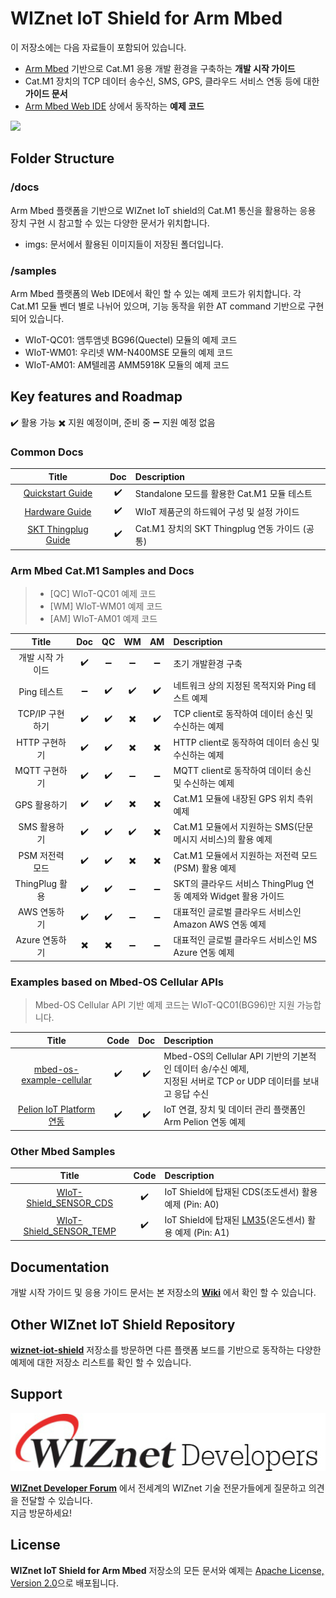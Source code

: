 # WIZnet IoT Shield for Arm Mbed

이 저장소에는 다음 자료들이 포함되어 있습니다.
* [Arm Mbed](https://www.mbed.com/) 기반으로 Cat.M1 응용 개발 환경을 구축하는 **개발 시작 가이드**
* Cat.M1 장치의 TCP 데이터 송수신, SMS, GPS, 클라우드 서비스 연동 등에 대한 **가이드 문서**
* [Arm Mbed Web IDE](https://ide.mbed.com/compiler/) 상에서 동작하는 **예제 코드**

![][hw-stack-nucleo]

## Folder Structure

### /docs
Arm Mbed 플랫폼을 기반으로 WIZnet IoT shield의 Cat.M1 통신을 활용하는 응용 장치 구현 시 참고할 수 있는 다양한 문서가 위치합니다.
* imgs: 문서에서 활용된 이미지들이 저장된 폴더입니다.

### /samples
Arm Mbed 플랫폼의 Web IDE에서 확인 할 수 있는 예제 코드가 위치합니다. 각 Cat.M1 모듈 벤더 별로 나뉘어 있으며, 기능 동작을 위한 AT command 기반으로 구현되어 있습니다.
* WIoT-QC01: 앰투앰넷 BG96(Quectel) 모듈의 예제 코드
* WIoT-WM01: 우리넷 WM-N400MSE 모듈의 예제 코드
* WIoT-AM01: AM텔레콤 AMM5918K 모듈의 예제 코드

## Key features and Roadmap

:heavy_check_mark: 활용 가능  :heavy_multiplication_x: 지원 예정이며, 준비 중  :heavy_minus_sign: 지원 예정 없음

### Common Docs
|        Title       |         Doc        |                            Description                           |
|:------------------:|:------------------:|:----------------------------------------------------------------|
| [Quickstart Guide](https://github.com/Wiznet/wiznet-iot-shield-kr/blob/master/docs/quickstartguide_standalone_mode.md) | :heavy_check_mark: | Standalone 모드를 활용한 Cat.M1 모듈 테스트 |
| [Hardware Guide](https://github.com/Wiznet/wiznet-iot-shield-hardware-kr/blob/master/docs/wiot_hw_overview_n_settings.md) | :heavy_check_mark: | WIoT 제품군의 하드웨어 구성 및 설정 가이드 |
| [SKT Thingplug Guide](https://github.com/Wiznet/wiznet-iot-shield-kr/blob/master/docs/thingplug_guide_common.md) | :heavy_check_mark: | Cat.M1 장치의 SKT Thingplug 연동 가이드 (공통)  |


### Arm Mbed Cat.M1 Samples and Docs

> * [QC] WIoT-QC01 예제 코드
> * [WM] WIoT-WM01 예제 코드
> * [AM] WIoT-AM01 예제 코드


|        Title       |         Doc        |      QC     |      WM     |       AM      |                            Description                           |
|:------------------:|:------------------:|:------------------:|:------------------------:|:------------------------:|:----------------------------------------------------------------|
| 개발 시작 가이드   | :heavy_check_mark: | :heavy_minus_sign: |    :heavy_minus_sign:    |    :heavy_minus_sign:    | 초기 개발환경 구축                                               |
| Ping 테스트        | :heavy_minus_sign: | :heavy_check_mark: |    :heavy_check_mark:    |    :heavy_check_mark:    | 네트워크 상의 지정된 목적지와 Ping 테스트 예제                   |
| TCP/IP 구현하기 | :heavy_check_mark: | :heavy_check_mark: |    :heavy_multiplication_x:    |    :heavy_check_mark:    | TCP client로 동작하여 데이터 송신 및 수신하는 예제               |
| HTTP 구현하기 | :heavy_check_mark: | :heavy_check_mark: |    :heavy_multiplication_x:    |    :heavy_multiplication_x:    | HTTP client로 동작하여 데이터 송신 및 수신하는 예제               |
| MQTT 구현하기 | :heavy_check_mark: | :heavy_check_mark: |    :heavy_minus_sign:    |    :heavy_minus_sign:    | MQTT client로 동작하여 데이터 송신 및 수신하는 예제               |
| GPS 활용하기       | :heavy_check_mark: | :heavy_check_mark: |    :heavy_multiplication_x:    |    :heavy_multiplication_x:    | Cat.M1 모듈에 내장된 GPS 위치 측위 예제                          |
| SMS 활용하기       | :heavy_check_mark: | :heavy_check_mark: |    :heavy_check_mark:    | :heavy_multiplication_x: | Cat.M1 모듈에서 지원하는 SMS(단문 메시지 서비스)의 활용 예제     |
| PSM 저전력 모드    | :heavy_check_mark: | :heavy_check_mark: |    :heavy_multiplication_x:    | :heavy_multiplication_x: | Cat.M1 모듈에서 지원하는 저전력 모드(PSM) 활용 예제              |
| ThingPlug 활용 | :heavy_check_mark: | :heavy_check_mark: | :heavy_minus_sign:  | :heavy_minus_sign:  | SKT의 클라우드 서비스 ThingPlug 연동 예제와 Widget 활용 가이드 |
| AWS 연동하기       | :heavy_check_mark: | :heavy_check_mark: |    :heavy_minus_sign:    |    :heavy_minus_sign:    | 대표적인 글로벌 클라우드 서비스인 Amazon AWS 연동 예제           |
| Azure 연동하기     | :heavy_multiplication_x: | :heavy_multiplication_x: |    :heavy_minus_sign:    |    :heavy_minus_sign:    | 대표적인 글로벌 클라우드 서비스인 MS Azure 연동 예제             |

### Examples based on Mbed-OS Cellular APIs
> Mbed-OS Cellular API 기반 예제 코드는 WIoT-QC01(BG96)만 지원 가능합니다.

|        Title       |     Code      |     Doc      |                   Description                    |
|:------------------:|:-------------:|:------------:|:-------------------------------------------------|
| [mbed-os-example-cellular](https://os.mbed.com/users/stkim92/code/mbed-os-example-cellular-BG96-TCP/) | :heavy_check_mark: | :heavy_check_mark: | Mbed-OS의 Cellular API 기반의 기본적인 데이터 송/수신 예제,<br>지정된 서버로 TCP or UDP 데이터를 보내고 응답 수신 |
| [Pelion IoT Platform 연동](https://os.mbed.com/users/stkim92/code/BG96_K6xF_pelion-example-frdm_Temp/) | :heavy_check_mark: | :heavy_check_mark: | IoT 연결, 장치 및 데이터 관리 플랫폼인 Arm Pelion 연동 예제 | 


### Other Mbed Samples
|        Title       |     Code      |                            Description                           |
|:------------------:|:------------------:|:----------------------------------------------------------------|
| [WIoT-Shield_SENSOR_CDS](https://github.com/Wiznet/wiznet-iot-shield-mbed-kr/tree/master/samples/WIoT-Shield/WIZnet-IoTShield-SENSOR_CDS) | :heavy_check_mark: | IoT Shield에 탑재된 CDS(조도센서) 활용 예제 (Pin: A0) |
| [WIoT-Shield_SENSOR_TEMP](https://github.com/Wiznet/wiznet-iot-shield-mbed-kr/tree/master/samples/WIoT-Shield/WIZnet-IoTShield-SENSOR_TEMP) | :heavy_check_mark: | IoT Shield에 탑재된 [LM35](http://www.ti.com/lit/ds/symlink/lm35.pdf)(온도센서) 활용 예제 (Pin: A1) |


## Documentation
개발 시작 가이드 및 응용 가이드 문서는 본 저장소의 **[Wiki](https://github.com/Wiznet/wiznet-iot-shield-mbed-kr/wiki/)** 에서 확인 할 수 있습니다.


## Other WIZnet IoT Shield Repository
**[wiznet-iot-shield](https://github.com/Wiznet/wiznet-iot-shield-kr/)** 저장소를 방문하면 다른 플랫폼 보드를 기반으로 동작하는 다양한 예제에 대한 저장소 리스트를 확인 할 수 있습니다.


## Support

[![WIZnet Developer Forum][forum]](https://forum.wiznet.io/c/korean-forum/oshw/)

**[WIZnet Developer Forum](https://forum.wiznet.io/c/korean-forum/oshw/)** 에서 전세계의 WIZnet 기술 전문가들에게 질문하고 의견을 전달할 수 있습니다.<br>지금 방문하세요!

## License
**WIZnet IoT Shield for Arm Mbed** 저장소의 모든 문서와 예제는 [Apache License, Version 2.0](https://www.apache.org/licenses/LICENSE-2.0)으로 배포됩니다.



[forum]: ./docs/imgs/forum.jpg
[hw-stack-nucleo]: ./docs/imgs/hw/wiot-shield-qc01-nucleo-l476rg.png


